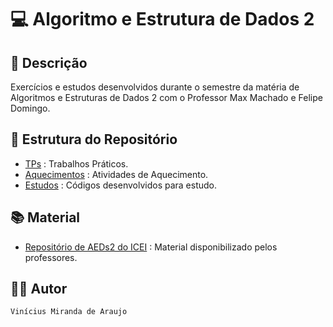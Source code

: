 # 💻 Algoritmo e Estrutura de Dados 2

## 📃 Descrição

Exercícios e estudos desenvolvidos durante o semestre da matéria de Algoritmos e Estruturas de Dados 2 com o Professor
Max Machado e Felipe Domingo.

## 📑 Estrutura do Repositório

- [TPs](/AEDs/AEDs_II/TPs/) : Trabalhos Práticos.
- [Aquecimentos](/AEDs/AEDs_II/Aquecimentos/) : Atividades de Aquecimento.
- [Estudos](/AEDs/AEDs_II/Estudos/) : Códigos desenvolvidos para estudo.

## 📚 Material

- [Repositório de AEDs2 do ICEI](https://github.com/icei-pucminas/aeds2.git) : Material disponibilizado pelos professores.

## 👨‍💻 Autor

`Vinícius Miranda de Araujo`